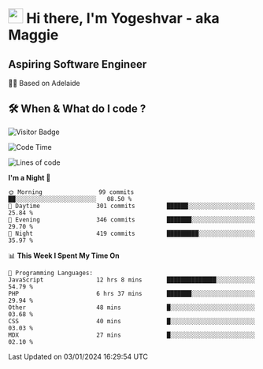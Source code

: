 <h1><img src="https://emojis.slackmojis.com/emojis/images/1531849430/4246/blob-sunglasses.gif?1531849430" width="30"/> Hi there, I'm Yogeshvar - aka Maggie</h1>

## Aspiring Software Engineer
🏂🏻  Based on Adelaide 

## 🛠 When & What do I code ?  

![Visitor Badge](https://visitor-badge.feriirawann.repl.co?username=yogeshvar&repo=yogeshvar&label=Visitors&style=plastic&color=%23457BFF&contentType=svg)

<!--START_SECTION:waka-->
![Code Time](http://img.shields.io/badge/Code%20Time-2%2C490%20hrs%206%20mins-blue)

![Lines of code](https://img.shields.io/badge/From%20Hello%20World%20I%27ve%20Written-4.0%20million%20lines%20of%20code-blue)

**I'm a Night 🦉** 

```text
🌞 Morning                99 commits          ██░░░░░░░░░░░░░░░░░░░░░░░   08.50 % 
🌆 Daytime                301 commits         ██████░░░░░░░░░░░░░░░░░░░   25.84 % 
🌃 Evening                346 commits         ███████░░░░░░░░░░░░░░░░░░   29.70 % 
🌙 Night                  419 commits         █████████░░░░░░░░░░░░░░░░   35.97 % 
```


📊 **This Week I Spent My Time On** 

```text
💬 Programming Languages: 
JavaScript               12 hrs 8 mins       ██████████████░░░░░░░░░░░   54.79 % 
PHP                      6 hrs 37 mins       ███████░░░░░░░░░░░░░░░░░░   29.94 % 
Other                    48 mins             █░░░░░░░░░░░░░░░░░░░░░░░░   03.68 % 
CSS                      40 mins             █░░░░░░░░░░░░░░░░░░░░░░░░   03.03 % 
MDX                      27 mins             █░░░░░░░░░░░░░░░░░░░░░░░░   02.10 % 
```


 Last Updated on 03/01/2024 16:29:54 UTC
<!--END_SECTION:waka-->
